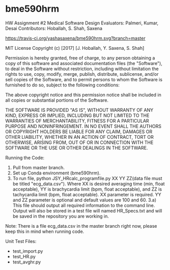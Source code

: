 # bme590hrm
HW Assignment #2 
Medical Software Design 
Evaluators: Palmeri, Kumar, Desai
Contributors: Hoballah, S. Shah, Saxena

https://travis-ci.org/yashasaxena/bme590hrm.svg?branch=master

MIT License
Copyright (c) [2017] [J. Hoballah, Y. Saxena, S. Shah]

Permission is hereby granted, free of charge, to any person obtaining a copy of this software and associated documentation files (the "Software"), to deal in the Software without restriction, including without limitation the rights to use, copy, modify, merge, publish, distribute, sublicense, and/or sell copies of the Software, and to permit persons to whom the Software is furnished to do so, subject to the following conditions:

The above copyright notice and this permission notice shall be included in all copies or substantial portions of the Software.

THE SOFTWARE IS PROVIDED "AS IS", WITHOUT WARRANTY OF ANY KIND, EXPRESS OR IMPLIED, INCLUDING BUT NOT LIMITED TO THE WARRANTIES OF MERCHANTABILITY, FITNESS FOR A PARTICULAR PURPOSE AND NONINFRINGEMENT. IN NO EVENT SHALL THE AUTHORS OR COPYRIGHT HOLDERS BE LIABLE FOR ANY CLAIM, DAMAGES OR OTHER LIABILITY, WHETHER IN AN ACTION OF CONTRACT, TORT OR OTHERWISE, ARISING FROM, OUT OF OR IN CONNECTION WITH THE SOFTWARE OR THE USE OR OTHER DEALINGS IN THE SOFTWARE.

Running the Code:
1. Pull from master branch.
2. Set up Conda environment (bme590hrm). 
3. To run file, python JSY_HRcalc_programfile.py XX YY ZZ(data file must be titled "ecg_data.csv"). Where XX is desired averaging time (min, float acceptable), YY is brachycardia limit (bpm, float acceptable), and ZZ is tachycardia limit (bpm, float acceptable). XX parameter is required. YY and ZZ parameter is optional and default values are 100 and 60.
3.a) This file should output all required information to the command line. Output will also be stored in a test file will named HR_Specs.txt and will be saved in the repository you are working in. 

Note: There is a file ecg_data.csv in the master branch right now, please keep this in mind when running code. 

Unit Test Files:
- test_import.py
- test_HR.py
- test_avghr.py
